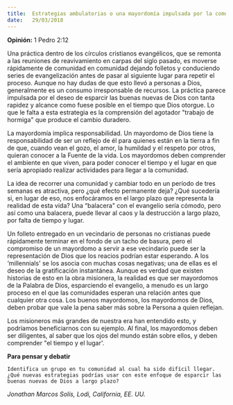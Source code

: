 ```yaml
---
title:  Estrategias ambulatorias o una mayordomía impulsada por la comunidad 
date:   29/03/2018
---
```


**Opinión:** 1 Pedro 2:12 

Una práctica dentro de los círculos cristianos evangélicos, que se remonta a las reuniones de reavivamiento en carpas del siglo pasado, es moverse rápidamente de comunidad en comunidad dejando folletos y conduciendo series de evangelización antes de pasar al siguiente lugar para repetir el proceso. Aunque no hay dudas de que esto llevó a personas a Dios, generalmente es un consumo irresponsable de recursos. La práctica parece impulsada por el deseo de esparcir las buenas nuevas de Dios con tanta rapidez y alcance como fuese posible en el tiempo que Dios otorgue. Lo que le falta a esta estrategia es la comprensión del agotador "trabajo de hormiga" que produce el cambio duradero. 

La mayordomía implica responsabilidad. Un mayordomo de Dios tiene la responsabilidad de ser un reflejo de él para quienes están en la tierra a fin de que, cuando vean el gozo, el amor, la humildad y el respeto por otros, quieran conocer a la Fuente de la vida. Los mayordomos deben comprender el ambiente en que viven, para poder conocer el tiempo y el lugar en que sería apropiado realizar actividades para llegar a la comunidad. 

La idea de recorrer una comunidad y cambiar todo en un período de tres semanas es atractiva, pero ¿qué efecto permanente deja? ¿Qué sucedería si, en lugar de eso, nos enfocáramos en el largo plazo que representa la realidad de esta vida? Una “balacera" con el evangelio sería cómodo, pero así como una balacera, puede llevar al caos y la destrucción a largo plazo, por falta de tiempo y lugar. 

Un folleto entregado en un vecindario de personas no cristianas puede rápidamente terminar en el fondo de un tacho de basura, pero el compromiso de un mayordomo a servir a ese vecindario puede ser la representación de Dios que los reacios podrían estar esperando. A los ‘millennials' se los asocia con muchas cosas negativas; una de ellas es el deseo de la gratificación instantánea. Aunque es verdad que existen historias de esto en la obra misionera, la realidad es que ser mayordomos de la Palabra de Dios, esparciendo el evangelio, a menudo es un largo proceso en el que las comunidades esperan una relación antes que cualquier otra cosa. Los buenos mayordomos, los mayordomos de Dios, deben probar que vale la pena saber más sobre la Persona a quien reflejan. 

Los misioneros más grandes de nuestra era han entendido esto, y podríamos beneficiarnos con su ejemplo. Al final, los mayordomos deben ser diligentes, al saber que los ojos del mundo están sobre ellos, y deben comprender "el tiempo y el lugar'. 

**Para pensar y debatir**

`Identifica un grupo en tu comunidad al cual ha sido difícil llegar. ¿Qué nuevas estrategias podrías usar con este enfoque de esparcir las buenas nuevas de Dios a largo plazo?`

_Jonathan Marcos Solís, Lodi, California, EE. UU._